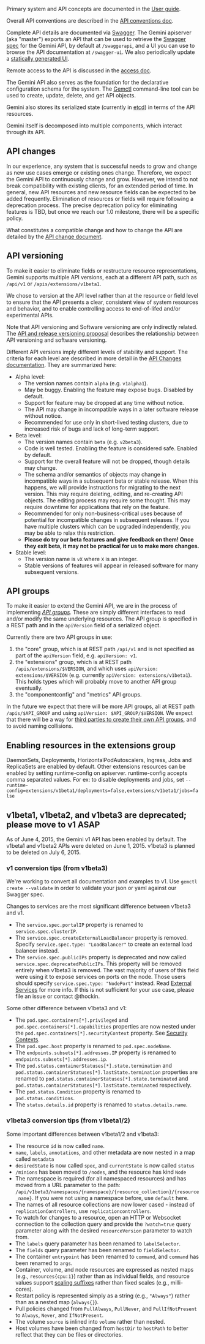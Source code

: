 ---
---

Primary system and API concepts are documented in the [User guide](/docs/user-guide/).

Overall API conventions are described in the [API conventions doc](https://github.com/gemini-project/gemini/tree/{{page.githubbranch}}/docs/devel/api-conventions.md).

Complete API details are documented via [Swagger](http://swagger.io/). The Gemini apiserver (aka "master") exports an API that can be used to retrieve the [Swagger spec](https://github.com/swagger-api/swagger-spec/tree/master/schemas/v1.2) for the Gemini API, by default at `/swaggerapi`, and a UI you can use to browse the API documentation at `/swagger-ui`. We also periodically update a [statically generated UI](http://gemin.io/third_party/swagger-ui/).

Remote access to the API is discussed in the [access doc](/docs/admin/accessing-the-api).

The Gemini API also serves as the foundation for the declarative configuration schema for the system. The [Gemctl](/docs/user-guide/gemctl/gemctl) command-line tool can be used to create, update, delete, and get API objects.

Gemini also stores its serialized state (currently in [etcd](https://coreos.com/docs/distributed-configuration/getting-started-with-etcd/)) in terms of the API resources.

Gemini itself is decomposed into multiple components, which interact through its API.

## API changes

In our experience, any system that is successful needs to grow and change as new use cases emerge or existing ones change. Therefore, we expect the Gemini API to continuously change and grow. However, we intend to not break compatibility with existing clients, for an extended period of time. In general, new API resources and new resource fields can be expected to be added frequently. Elimination of resources or fields will require following a deprecation process. The precise deprecation policy for eliminating features is TBD, but once we reach our 1.0 milestone, there will be a specific policy.

What constitutes a compatible change and how to change the API are detailed by the [API change document](https://github.com/gemini-project/gemini/tree/{{page.githubbranch}}/docs/devel/api_changes.md).

## API versioning

To make it easier to eliminate fields or restructure resource representations, Gemini supports
multiple API versions, each at a different API path, such as `/api/v1` or
`/apis/extensions/v1beta1`.

We chose to version at the API level rather than at the resource or field level to ensure that the API presents a clear, consistent view of system resources and behavior, and to enable controlling access to end-of-lifed and/or experimental APIs.

Note that API versioning and Software versioning are only indirectly related.  The [API and release
versioning proposal](https://github.com/gemini-project/gemini/blob/{{page.githubbranch}}/docs/design/versioning.md) describes the relationship between API versioning and
software versioning.


Different API versions imply different levels of stability and support.  The criteria for each level are described
in more detail in the [API Changes documentation](https://github.com/gemini-project/gemini/tree/{{page.githubbranch}}/docs/devel/api_changes.md#alpha-beta-and-stable-versions).  They are summarized here:

- Alpha level:
  - The version names contain `alpha` (e.g. `v1alpha1`).
  - May be buggy.  Enabling the feature may expose bugs.  Disabled by default.
  - Support for feature may be dropped at any time without notice.
  - The API may change in incompatible ways in a later software release without notice.
  - Recommended for use only in short-lived testing clusters, due to increased risk of bugs and lack of long-term support.
- Beta level:
  - The version names contain `beta` (e.g. `v2beta3`).
  - Code is well tested.  Enabling the feature is considered safe.  Enabled by default.
  - Support for the overall feature will not be dropped, though details may change.
  - The schema and/or semantics of objects may change in incompatible ways in a subsequent beta or stable release.  When this happens,
    we will provide instructions for migrating to the next version.  This may require deleting, editing, and re-creating
    API objects.  The editing process may require some thought.   This may require downtime for applications that rely on the feature.
  - Recommended for only non-business-critical uses because of potential for incompatible changes in subsequent releases.  If you have
    multiple clusters which can be upgraded independently, you may be able to relax this restriction.
  - **Please do try our beta features and give feedback on them!  Once they exit beta, it may not be practical for us to make more changes.**
- Stable level:
  - The version name is `vX` where `X` is an integer.
  - Stable versions of features will appear in released software for many subsequent versions.

## API groups

To make it easier to extend the Gemini API, we are in the process of implementing [*API
groups*](https://github.com/gemini-project/gemini/blob/{{page.githubbranch}}/docs/proposals/api-group.md).  These are simply different interfaces to read and/or modify the
same underlying resources.  The API group is specified in a REST path and in the `apiVersion` field
of a serialized object.

Currently there are two API groups in use:

1. the "core" group, which is at REST path `/api/v1` and is not specified as part of the `apiVersion` field, e.g.
   `apiVersion: v1`.
1. the "extensions" group, which is at REST path `/apis/extensions/$VERSION`, and which uses
  `apiVersion: extensions/$VERSION` (e.g. currently `apiVersion: extensions/v1beta1`).
  This holds types which will probably move to another API group eventually.
1. the "componentconfig" and "metrics" API groups.


In the future we expect that there will be more API groups, all at REST path `/apis/$API_GROUP` and
using `apiVersion: $API_GROUP/$VERSION`.  We expect that there will be a way for [third parties to
create their own API groups](https://github.com/gemini-project/gemini/blob/{{page.githubbranch}}/docs/design/extending-api.md), and to avoid naming collisions.

## Enabling resources in the extensions group

DaemonSets, Deployments, HorizontalPodAutoscalers, Ingress, Jobs and ReplicaSets are enabled by default.
Other extensions resources can be enabled by setting runtime-config on
apiserver. runtime-config accepts comma separated values. For ex: to disable deployments and jobs, set
`--runtime-config=extensions/v1beta1/deployments=false,extensions/v1beta1/jobs=false`

## v1beta1, v1beta2, and v1beta3 are deprecated; please move to v1 ASAP

As of June 4, 2015, the Gemini v1 API has been enabled by default. The v1beta1 and v1beta2 APIs were deleted on June 1, 2015. v1beta3 is planned to be deleted on July 6, 2015.

### v1 conversion tips (from v1beta3)

We're working to convert all documentation and examples to v1. Use `gemctl create --validate` in order to validate your json or yaml against our Swagger spec.

Changes to services are the most significant difference between v1beta3 and v1.

* The `service.spec.portalIP` property is renamed to `service.spec.clusterIP`.
* The `service.spec.createExternalLoadBalancer` property is removed. Specify `service.spec.type: "LoadBalancer"` to create an external load balancer instead.
* The `service.spec.publicIPs` property is deprecated and now called `service.spec.deprecatedPublicIPs`. This property will be removed entirely when v1beta3 is removed. The vast majority of users of this field were using it to expose services on ports on the node. Those users should specify `service.spec.type: "NodePort"` instead. Read [External Services](/docs/user-guide/services/#external-services) for more info. If this is not sufficient for your use case, please file an issue or contact @thockin.

Some other difference between v1beta3 and v1:

* The `pod.spec.containers[*].privileged` and `pod.spec.containers[*].capabilities` properties are now nested under the `pod.spec.containers[*].securityContext` property. See [Security Contexts](/docs/user-guide/security-context).
* The `pod.spec.host` property is renamed to `pod.spec.nodeName`.
* The `endpoints.subsets[*].addresses.IP` property is renamed to `endpoints.subsets[*].addresses.ip`.
* The `pod.status.containerStatuses[*].state.termination` and `pod.status.containerStatuses[*].lastState.termination` properties are renamed to `pod.status.containerStatuses[*].state.terminated` and `pod.status.containerStatuses[*].lastState.terminated` respectively.
* The `pod.status.Condition` property is renamed to `pod.status.conditions`.
* The `status.details.id` property is renamed to `status.details.name`.

### v1beta3 conversion tips (from v1beta1/2)

Some important differences between v1beta1/2 and v1beta3:

* The resource `id` is now called `name`.
* `name`, `labels`, `annotations`, and other metadata are now nested in a map called `metadata`
* `desiredState` is now called `spec`, and `currentState` is now called `status`
* `/minions` has been moved to `/nodes`, and the resource has kind `Node`
* The namespace is required (for all namespaced resources) and has moved from a URL parameter to the path: `/api/v1beta3/namespaces/{namespace}/{resource_collection}/{resource_name}`. If you were not using a namespace before, use `default` here.
* The names of all resource collections are now lower cased - instead of `replicationControllers`, use `replicationcontrollers`.
* To watch for changes to a resource, open an HTTP or Websocket connection to the collection query and provide the `?watch=true` query parameter along with the desired `resourceVersion` parameter to watch from.
* The `labels` query parameter has been renamed to `labelSelector`.
* The `fields` query parameter has been renamed to `fieldSelector`.
* The container `entrypoint` has been renamed to `command`, and `command` has been renamed to `args`.
* Container, volume, and node resources are expressed as nested maps (e.g., `resources{cpu:1}`) rather than as individual fields, and resource values support [scaling suffixes](/docs/user-guide/compute-resources/#specifying-resource-quantities) rather than fixed scales (e.g., milli-cores).
* Restart policy is represented simply as a string (e.g., `"Always"`) rather than as a nested map (`always{}`).
* Pull policies changed from `PullAlways`, `PullNever`, and `PullIfNotPresent` to `Always`, `Never`, and `IfNotPresent`.
* The volume `source` is inlined into `volume` rather than nested.
* Host volumes have been changed from `hostDir` to `hostPath` to better reflect that they can be files or directories.